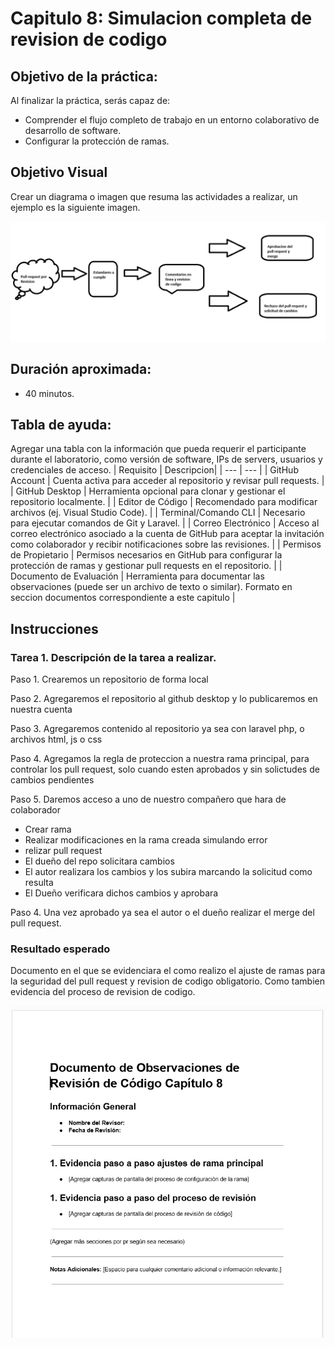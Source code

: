 # Capitulo 8: Simulacion completa de revision de codigo

## Objetivo de la práctica:
Al finalizar la práctica, serás capaz de:
- Comprender el flujo completo de trabajo en un entorno colaborativo de desarrollo de software.
- Configurar la protección de ramas.

## Objetivo Visual 
Crear un diagrama o imagen que resuma las actividades a realizar, un ejemplo es la siguiente imagen. 

![diagrama1](../images/cap8/2.png)

## Duración aproximada:
- 40 minutos.

## Tabla de ayuda:
Agregar una tabla con la información que pueda requerir el participante durante el laboratorio, como versión de software, IPs de servers, usuarios y credenciales de acceso.
| Requisito | Descripcion|
| --- | --- |
| GitHub Account | Cuenta activa para acceder al repositorio y revisar pull requests. |
| GitHub Desktop | Herramienta opcional para clonar y gestionar el repositorio localmente. |
| Editor de Código | Recomendado para modificar archivos (ej. Visual Studio Code). |
| Terminal/Comando CLI | Necesario para ejecutar comandos de Git y Laravel. |
| Correo Electrónico | Acceso al correo electrónico asociado a la cuenta de GitHub para aceptar la invitación como colaborador y recibir notificaciones sobre las revisiones. |
| Permisos de Propietario | Permisos necesarios en GitHub para configurar la protección de ramas y gestionar pull requests en el repositorio. |
| Documento de Evaluación | Herramienta para documentar las observaciones (puede ser un archivo de texto o similar). Formato en seccion documentos correspondiente a este capitulo |

## Instrucciones 
<!-- Proporciona pasos detallados sobre cómo configurar y administrar sistemas, implementar soluciones de software, realizar pruebas de seguridad, o cualquier otro escenario práctico relevante para el campo de la tecnología de la información -->
### Tarea 1. Descripción de la tarea a realizar.

Paso 1. Crearemos un repositorio de forma local

Paso 2. Agregaremos el repositorio al github desktop y lo publicaremos en nuestra cuenta

Paso 3. Agregaremos contenido al repositorio ya sea con laravel php, o archivos html, js o css

Paso 4. Agregamos la regla de proteccion a nuestra rama principal, para controlar los pull request, solo cuando esten aprobados y sin solictudes de cambios pendientes

Paso 5. Daremos acceso a uno de nuestro compañero que hara de colaborador

* Crear rama
* Realizar modificaciones en la rama creada simulando error
* relizar pull request
* El dueño del repo solicitara cambios
* El autor realizara los cambios y los subira marcando la solicitud como resulta
* El Dueño verificara dichos cambios y aprobara

Paso 4. Una vez aprobado ya sea el autor o el dueño realizar el merge del pull request.

### Resultado esperado
Documento en el que se evidenciara el como realizo el ajuste de ramas para la seguridad del pull request y revision de codigo obligatorio. Como tambien evidencia del proceso de revision de codigo.

![imagen resultado](../images/cap8/1.png)
